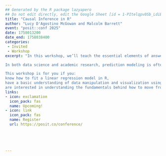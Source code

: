 ```yaml
---
## Generated by the R package lazyapero
## Do not edit directly, edit the Google Sheet [id = 1-PItelqpv0Sb_LdiEDqb8O3D_Roii5nVTL07IRVbRtA]
title: "Causal Inference in R"
author: "Lucy D'Agostino McGowan and Malcolm Barrett"
event: "posit::conf 2025"
date: 1758013200
date_end: 1758038400
categories:
 - Invited
 - Workshop
excerpt: "In this workshop, we’ll teach the essential elements of answering causal questions in R through causal diagrams, and causal modeling techniques such as propensity scores and inverse probability weighting.

In both data science and academic research, prediction modeling is often not enough; to answer many questions, we need to approach them causally. In this workshop, we’ll teach the essential elements of answering causal questions in R through causal diagrams, and causal modeling techniques such as propensity scores and inverse probability weighting. We’ll also show that by distinguishing predictive models from causal models, we can better take advantage of both tools. You’ll be able to use the tools you already know–the tidyverse, regression models, and more–to answer the questions that are important to your work.

This workshop is for you if you:
know how to fit a linear regression model in R,
have a basic understanding of data manipulation and visualization using tidyverse tools, and
are interested in understanding the fundamentals behind how to move from estimating correlations to causal relationships."
links:
- icon: exclamation
  icon_pack: fas
  name: Upcoming!
- icon: link
  icon_pack: fas
  name: Register
  url: https://posit.co/conference/





---
```

